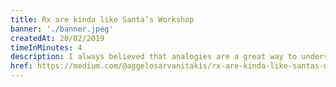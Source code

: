 ```yaml
---
title: Rx are kinda like Santa’s Workshop
banner: './banner.jpeg'
createdAt: 20/02/2019
timeInMinutes: 4
description: I always believed that analogies are a great way to understand something. Whenever I was trying to actually get my head around a certain concept, I was always trying to find the right analogy for it. Well guess what happened...
href: https://medium.com/@aggelosarvanitakis/rx-are-kinda-like-santas-workshop-6e0ad389578e
---
```

